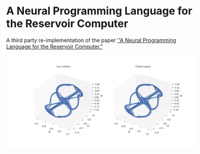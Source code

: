 # A Neural Programming Language for the Reservoir Computer

A third party re-implementation of the paper [''A Neural Programming Language for the Reservoir Computer."](https://arxiv.org/abs/2203.05032)



![thomad_rotation](./docs/thomas_rotation.png)

